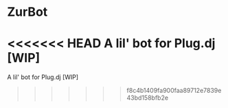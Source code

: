 # ZurBot
<<<<<<< HEAD
A lil' bot for Plug.dj [WIP]
=======
A lil' bot for Plug.dj [WIP]
>>>>>>> f8c4b1409fa900faa89712e7839e43bd158bfb2e

